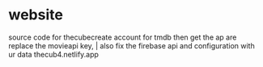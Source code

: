 # website
source code for thecubecreate account for tmdb then get the ap are replace the movieapi key, |
also fix the firebase api and configuration with ur data
 thecub4.netlify.app